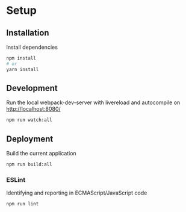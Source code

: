 # Setup

## Installation

Install dependencies

```sh
npm install
# or
yarn install
```

## Development

Run the local webpack-dev-server with livereload and autocompile on [http://localhost:8080/](http://localhost:8080/)

```sh
npm run watch:all
```

## Deployment

Build the current application

```sh
npm run build:all
```

### ESLint

Identifying and reporting in ECMAScript/JavaScript code

```sh
npm run lint
```